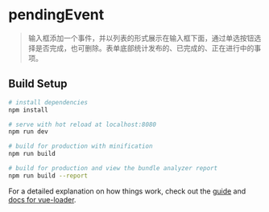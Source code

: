 # pendingEvent

> 输入框添加一个事件，并以列表的形式展示在输入框下面，通过单选按钮选择是否完成，也可删除。表单底部统计发布的、已完成的、正在进行中的事项。

## Build Setup

``` bash
# install dependencies
npm install

# serve with hot reload at localhost:8080
npm run dev

# build for production with minification
npm run build

# build for production and view the bundle analyzer report
npm run build --report
```

For a detailed explanation on how things work, check out the [guide](http://vuejs-templates.github.io/webpack/) and [docs for vue-loader](http://vuejs.github.io/vue-loader).
